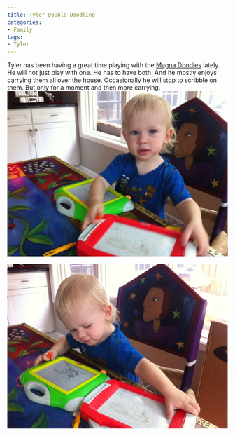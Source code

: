 ```yaml
---
title: Tyler Double Doodling
categories:
- Family
tags:
- Tyler
---
```


Tyler has been having a great time playing with the [Magna Doodles](http://en.wikipedia.org/wiki/Magna_Doodle) lately. He will not just play with one. He has to have both. And he mostly enjoys carrying them all over the house. Occasionally he will stop to scribble on them. But only for a moment and then more carrying.
[![](/assets/posts/2011/20111008-165028.jpg)](http://thingelstad.com/s/tyler-double-doodling/20111008-165028-jpg/img)

[![](/assets/posts/2011/20111008-165015.jpg)](http://thingelstad.com/s/tyler-double-doodling/20111008-165015-jpg/img)
